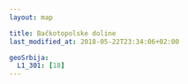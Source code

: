 ```yaml
---
layout: map

title: Bačkotopolske doline
last_modified_at: 2018-05-22T23:34:06+02:00

geoSrbija:
  L1_301: [18]
---
```


